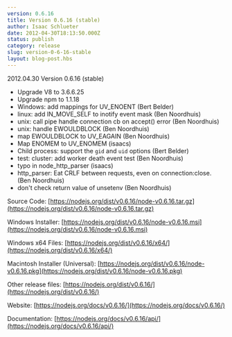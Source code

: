 ```yaml
---
version: 0.6.16
title: Version 0.6.16 (stable)
author: Isaac Schlueter
date: 2012-04-30T18:13:50.000Z
status: publish
category: release
slug: version-0-6-16-stable
layout: blog-post.hbs
---
```


2012.04.30 Version 0.6.16 (stable)

- Upgrade V8 to 3.6.6.25
- Upgrade npm to 1.1.18
- Windows: add mappings for UV_ENOENT (Bert Belder)
- linux: add IN_MOVE_SELF to inotify event mask (Ben Noordhuis)
- unix: call pipe handle connection cb on accept() error (Ben Noordhuis)
- unix: handle EWOULDBLOCK (Ben Noordhuis)
- map EWOULDBLOCK to UV_EAGAIN (Ben Noordhuis)
- Map ENOMEM to UV_ENOMEM (isaacs)
- Child process: support the `gid` and `uid` options (Bert Belder)
- test: cluster: add worker death event test (Ben Noordhuis)
- typo in node_http_parser (isaacs)
- http_parser: Eat CRLF between requests, even on connection:close. (Ben Noordhuis)
- don't check return value of unsetenv (Ben Noordhuis)

Source Code: [https://nodejs.org/dist/v0.6.16/node-v0.6.16.tar.gz](https://nodejs.org/dist/v0.6.16/node-v0.6.16.tar.gz)

Windows Installer: [https://nodejs.org/dist/v0.6.16/node-v0.6.16.msi](https://nodejs.org/dist/v0.6.16/node-v0.6.16.msi)

Windows x64 Files: [https://nodejs.org/dist/v0.6.16/x64/](https://nodejs.org/dist/v0.6.16/x64/)

Macintosh Installer (Universal): [https://nodejs.org/dist/v0.6.16/node-v0.6.16.pkg](https://nodejs.org/dist/v0.6.16/node-v0.6.16.pkg)

Other release files: [https://nodejs.org/dist/v0.6.16/](https://nodejs.org/dist/v0.6.16/)

Website: [https://nodejs.org/docs/v0.6.16/](https://nodejs.org/docs/v0.6.16/)

Documentation: [https://nodejs.org/docs/v0.6.16/api/](https://nodejs.org/docs/v0.6.16/api/)
